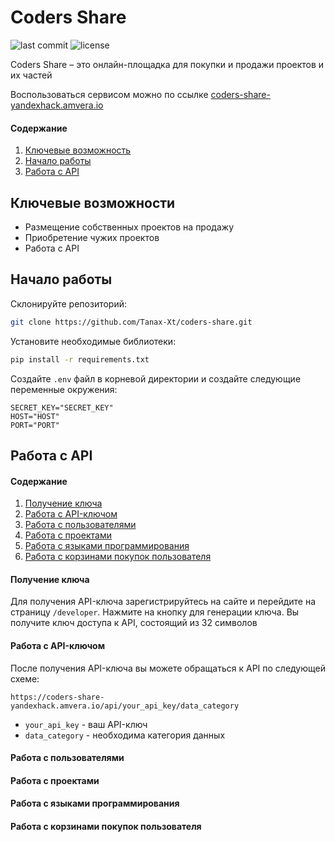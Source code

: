 # Coders Share 
![last commit](https://img.shields.io/github/last-commit/Tanax-Xt/coders-share) ![license](https://img.shields.io/github/license/Tanax-Xt/coders-share)

Coders Share – это онлайн-площадка для покупки и продажи проектов и их частей

Воспользоваться сервисом можно по ссылке [coders-share-yandexhack.amvera.io](https://coders-share-yandexhack.amvera.io/)


#### Содержание
  <ol>
    <li><a href="#ключевые-возможности">Ключевые возможность</a></li>
    <li><a href="#начало-работы">Начало работы</a></li>
    <li><a href="#работа-с-API">Работа с API</a></li>
  </ol>


## Ключевые возможности
* Размещение собственных проектов на продажу
* Приобретение чужих проектов
* Работа с API


## Начало работы

Склонируйте репозиторий:
```sh
git clone https://github.com/Tanax-Xt/coders-share.git
```

Установите необходимые библиотеки:
```sh
pip install -r requirements.txt
```

Создайте `.env` файл в корневой директории и создайте следующие переменные окружения:
```dotenv
SECRET_KEY="SECRET_KEY"
HOST="HOST"
PORT="PORT"
```


## Работа с API

#### Содержание
  <ol>
    <li><a href="#получение-ключа">Получение ключа</a></li>
    <li><a href="#работа-с-API-ключом">Работа с API-ключом</a></li>
    <li><a href="#работа-с-пользователями">Работа с пользователями</a></li>
    <li><a href="#работа-с-проектами">Работа с проектами</a></li>
    <li><a href="#работа-с-языками-программирования">Работа с языками программирования</a></li>
    <li><a href="#работа-с-корзинами-покупок-пользователя">Работа с корзинами покупок пользователя</a></li>
  </ol>

#### Получение ключа
Для получения API-ключа зарегистрируйтесь на сайте и перейдите на страницу `/developer`. Нажмите на кнопку для генерации ключа. Вы получите ключ доступа к API, состоящий из 32 символов 


#### Работа с API-ключом
После получения API-ключа вы можете обращаться к API по следующей схеме:

`https://coders-share-yandexhack.amvera.io/api/your_api_key/data_category`
* `your_api_key` - ваш API-ключ
* `data_category` - необходима категория данных


#### Работа с пользователями



#### Работа с проектами



#### Работа с языками программирования



#### Работа с корзинами покупок пользователя
